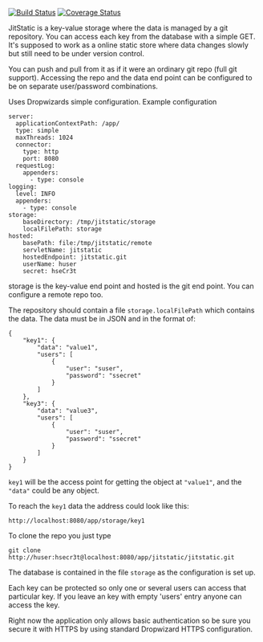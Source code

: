 [![Build Status](https://travis-ci.org/hheg/jitstatic.svg?branch=master)](https://travis-ci.org/hheg/jitstatic)
[![Coverage Status](https://coveralls.io/repos/github/hheg/jitstatic/badge.svg?branch=master)](https://coveralls.io/github/hheg/jitstatic?branch=master)

JitStatic is a key-value storage where the data is managed by a git repository. You can access each key from the database with a simple GET.
It's supposed to work as a online static store where data changes slowly but still need to be under version control.

You can push and pull from it as if it were an ordinary git repo (full git support). Accessing the repo and the data end point can be configured to be on separate user/password combinations.

Uses Dropwizards simple configuration.
Example configuration

```
server:
  applicationContextPath: /app/
  type: simple
  maxThreads: 1024
  connector:
    type: http
    port: 8080
  requestLog:
    appenders:
      - type: console
logging:
  level: INFO
  appenders:
    - type: console
storage:
    baseDirectory: /tmp/jitstatic/storage
    localFilePath: storage
hosted:
    basePath: file:/tmp/jitstatic/remote
    servletName: jitstatic
    hostedEndpoint: jitstatic.git
    userName: huser
    secret: hseCr3t
```
storage is the key-value end point and hosted is the git end point. You can configure a remote repo too.

The repository should contain a file `storage.localFilePath` which contains the data. The data must be in JSON and in the format of:
```
{
	"key1": {
		"data": "value1",
		"users": [
			{
				"user": "suser",
				"password": "ssecret"
			}
		]
	},
	"key3": {
		"data": "value3",
		"users": [
			{
				"user": "suser",
				"password": "ssecret"
			}
		]
	}
}
```
`key1` will be the access point for getting the object at `"value1"`, and the `"data"` could be any object.

To reach the `key1` data the address could look like this: 
```
http://localhost:8080/app/storage/key1
```
To clone the repo you just type
```
git clone http://huser:hsecr3t@localhost:8080/app/jitstatic/jitstatic.git
```
The database is contained in the file `storage` as the configuration is set up.

Each key can be protected so only one or several users can access that particular key. If you leave an key with empty 'users' entry anyone can access the key.

Right now the application only allows basic authentication so be sure you secure it with HTTPS by using standard Dropwizard HTTPS configuration.
